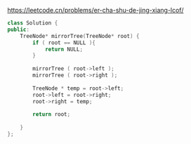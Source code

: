 https://leetcode.cn/problems/er-cha-shu-de-jing-xiang-lcof/

```c++
class Solution {
public:
    TreeNode* mirrorTree(TreeNode* root) {
        if ( root == NULL ){
            return NULL;
        }
        
        mirrorTree ( root->left );
        mirrorTree ( root->right );
        
        TreeNode * temp = root->left;
        root->left = root->right;
        root->right = temp;
        
        return root;
        
    }
};
```
